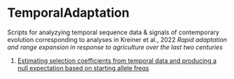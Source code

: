 # TemporalAdaptation

Scripts for analyzying temporal sequence data & signals of contemporary evolution corresponding to analyses in Kreiner et al., 2022 _Rapid adaptation and range expansion in response to agriculture over the last two centuries_

1) [Estimating selection coefficients from temporal data and producing a null expectation based on starting allele freqs](https://github.com/jkreinz/TemporalAdaptation/tree/main/EstimatingSelectionAnalyses_andFigure3)

